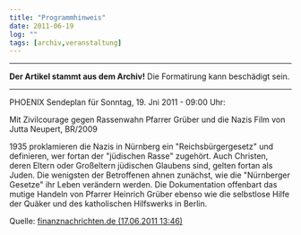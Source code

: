 ```yaml
---
title: "Programmhinweis"
date: 2011-06-19
log: ""
tags: [archiv,veranstaltung]
---
```

<hr><b>Der Artikel stammt aus dem Archiv!</b> Die Formatirung kann beschädigt sein.<hr>

PHOENIX Sendeplan für Sonntag, 19. Jni 2011 - 09:00 Uhr:

Mit Zivilcourage gegen Rassenwahn Pfarrer Grüber und die Nazis Film von Jutta Neupert, BR/2009 

1935 proklamieren die Nazis in Nürnberg ein "Reichsbürgergesetz" und definieren, wer fortan der "jüdischen Rasse" zugehört. Auch Christen, deren Eltern oder Großeltern jüdischen Glaubens sind, gelten fortan als Juden. Die wenigsten der Betroffenen ahnen zunächst, wie die "Nürnberger Gesetze" ihr Leben verändern werden. Die Dokumentation offenbart das mutige Handeln von Pfarrer Heinrich Grüber ebenso wie die selbstlose Hilfe der Quäker und des katholischen Hilfswerks in Berlin.

Quelle: <a href="http://www.finanznachrichten.de/nachrichten-2011-06/20555028-phoenix-sendeplan-fuer-sonntag-19-jni-2011-tages-tipps-20-15-der-leonardo-code-21-45-erstausstrahlung-chinas-umwelt-vor-dem-gau-007.htm">finanznachrichten.de (17.06.2011 13:46)</a>
